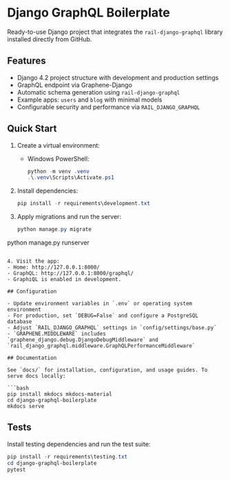 # Django GraphQL Boilerplate

Ready-to-use Django project that integrates the `rail-django-graphql` library installed directly from GitHub.

## Features

- Django 4.2 project structure with development and production settings
- GraphQL endpoint via Graphene-Django
- Automatic schema generation using `rail-django-graphql`
- Example apps: `users` and `blog` with minimal models
 - Configurable security and performance via `RAIL_DJANGO_GRAPHQL`

## Quick Start

1. Create a virtual environment:
   - Windows PowerShell:
     ```powershell
     python -m venv .venv
     .\.venv\Scripts\Activate.ps1
     ```

2. Install dependencies:
   ```powershell
   pip install -r requirements\development.txt
   ```

3. Apply migrations and run the server:
   ```powershell
   python manage.py migrate
  python manage.py runserver
   ```

4. Visit the app:
   - Home: http://127.0.0.1:8000/
- GraphQL: http://127.0.0.1:8000/graphql/
   - GraphiQL is enabled in development.

## Configuration

- Update environment variables in `.env` or operating system environment
- For production, set `DEBUG=False` and configure a PostgreSQL database
- Adjust `RAIL_DJANGO_GRAPHQL` settings in `config/settings/base.py`
 - `GRAPHENE.MIDDLEWARE` includes `graphene_django.debug.DjangoDebugMiddleware` and `rail_django_graphql.middleware.GraphQLPerformanceMiddleware`

## Documentation

See `docs/` for installation, configuration, and usage guides. To serve docs locally:

```bash
pip install mkdocs mkdocs-material
cd django-graphql-boilerplate
mkdocs serve
```

## Tests

Install testing dependencies and run the test suite:

```powershell
pip install -r requirements\testing.txt
cd django-graphql-boilerplate
pytest
```